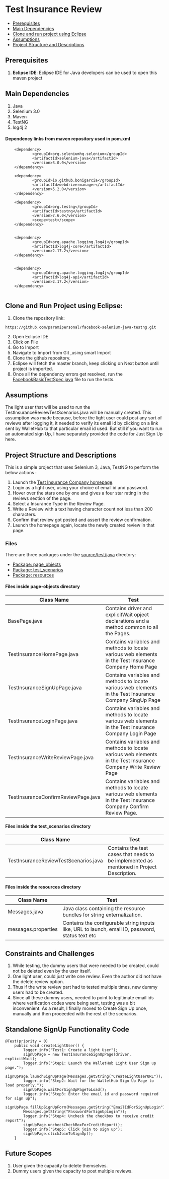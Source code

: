 # Test Insurance Review


* [Prerequisites](#prerequisites)
* [Main Dependencies](#main-dependencies)
* [Clone and run project using Eclipse](#clone-and-run-project-using-eclipse)
* [Assumptions](#assumptions)
* [Project Structure and Descriptions](#project-structure-and-descriptions)

## Prerequisites
1. **Eclipse IDE**: Eclipse IDE for Java developers can be used to open this maven project 

## Main Dependencies
1. Java
2. Selenium 3.0
3. Maven
4. TestNG
5. log4j 2


#### Dependency links from maven repository used in pom.xml
```
	<dependency>
    		<groupId>org.seleniumhq.selenium</groupId>
    		<artifactId>selenium-java</artifactId>
    		<version>3.0.0</version>
	</dependency>
```

```
	<dependency>
    		<groupId>io.github.bonigarcia</groupId>
    		<artifactId>webdrivermanager</artifactId>
    		<version>5.2.0</version>
	</dependency>
```
```
	<dependency>
    		<groupId>org.testng</groupId>
    		<artifactId>testng</artifactId>
    		<version>7.6.0</version>
    		<scope>test</scope>
	</dependency>
	
```
```
	<dependency>
    		<groupId>org.apache.logging.log4j</groupId>
    		<artifactId>log4j-core</artifactId>
    		<version>2.17.2</version>
	</dependency>
	
```
```
	<dependency>
    		<groupId>org.apache.logging.log4j</groupId>
    		<artifactId>log4j-api</artifactId>
    		<version>2.17.2</version>
	</dependency>
	
```

## Clone and Run Project using Eclipse:
1. Clone the repository link:
```
https://github.com/paramipersonal/facebook-selenium-java-testng.git
```
2. Open Eclipse IDE
3. Click on File
4. Go to Import
5. Navigate to Import from Git ,using smart Import
6. Clone the github repository.
7. Eclipse will fetch the master branch, keep clicking on Next button until project is imported.
8. Once all the dependency errors get resolved, run the [FacebookBasicTestSpec.java](https://github.com/paramipersonal/facebook-selenium-java-testng/blob/master/src/test/java/test_scenarios/FacebookBasicTestSpec.java) file to run the tests.

## Assumptions
The light user that will be used to run the TestInsuranceReviewTestScenarios.java will be manually created. 
This assumption was made because, before the light user could post any sort of reviews after logging it, it needed to verify its email id by clicking on a link sent by WalletHub to that particular email id used. But still if you want to run an automated sign Up, 
I have separately provided the code for Just Sign Up here. 

## Project Structure and Descriptions
This is a simple project that uses Selenium 3, Java, TestNG to perform the below actions : 
1. Launch the [Test Insurance Company homepage](https://wallethub.com/profile/13732055i).
2. Login as a light user,  using your choice of email id and password.
3. Hover over the stars one by one and  gives a four star rating in the reviews section of the page.
4. Select a Insurance Type in the Review Page.
5. Write a Review with a text having character count not less than 200 characters.
6. Confirm that review got posted and assert the review confirmation.
7. Launch the homepage again, locate the newly created review in that page. 

### Files
There are three packages under the [source/test/java](https://github.com/paramipersonal/facebook-selenium-java-testng/tree/master/src/test/java) directory:
* [Package: page_objects](#files-inside-page-objects-directory)
* [Package: test_scenarios](#files-inside-the-test_scenarios-directory)
* [Package: resources](#files-inside-the-resources-directory)


#### Files inside **page-objects** directory
| Class Name            | Test                                                                                                                                     |
|-----------------------|------------------------------------------------------------------------------------------------------------------------------------------|
| BasePage.java        | Contains driver and explicitWait opject declarations and a method common to all the Pages.|        
| TestInsuranceHomePage.java | Contains variables and methods to locate various web elements in the Test Insurance Company Home Page                                                    
| TestInsuranceSignUpPage.java | Contains variables and methods to locate various web elements in the Test Insurance Company SingUp Page                                                    
| TestInsuranceLoginPage.java | Contains variables and methods to locate various web elements in the Test Insurance Company Login Page                                                    
| TestInsuranceWriteReviewPage.java | Contains variables and methods to locate various web elements in the Test Insurance Company Write Review Page                                                    
| TestInsuranceConfirmReviewPage.java        | Contains variables and methods to locate various web elements in the Test Insurance Company Confirm Review Page.   

#### Files inside the **test_scenarios** directory
| Class Name            | Test                                                                                                                                     |
|-----------------------|------------------------------------------------------------------------------------------------------------------------------------------|
| TestInsuranceReviewTestScenarios.java        | Contains the test cases that needs to be implemented as mentioned in Project Description.|           

#### Files inside the **resources** directory
| Class Name            | Test                                                                                                                                     |
|-----------------------|------------------------------------------------------------------------------------------------------------------------------------------|
| Messages.java        | Java class containing the resource bundles for string externalization.|           
| messages.properties | Contains the configurable string inputs like, URL to launch, email ID, password, status text etc                                      

## Constraints and Challenges
1. While testing, the dummy users that were needed to be created, could not be deleted even by the user itself.
2. One light user, could just write one review. Even the author did not have the delete review option.
3. Thus if the write review part had to tested multiple times, new dummy users had to be created. 
4. Since all these dummy users, needed to point to legitimate email ids where  verification codes were being sent, testing was a bit inconvenient. As a result, I finally moved to Create Sign Up once, manually and then proceeded with the rest of the scenarios.

## Standalone SignUp Functionality Code
```
@Test(priority = 0)
	public void createLightUser() {
		logger.info("Test1: Create a light User");
		signUpPage = new TestInsuranceSignUpPage(driver, explicitWait);
		logger.info("Step1: Launch the WalletHub Light User Sign up page.");
		signUpPage.launchSignUpPage(Messages.getString("CreateLightUserURL"));
		logger.info("Step2: Wait for the WalletHub Sign Up Page to load properly.");
		signUpPage.waitForSignUpPageToLoad();
		logger.info("Step3: Enter the email id and password required for sign up");
		signUpPage.fillUpSignUpForm(Messages.getString("EmailIdForSignUpLogin"),
		Messages.getString("PasswordForSignUpLogin"));
		logger.info("Step4: Uncheck the checkbox to receive credit report");
		signUpPage.uncheckCheckBoxForCreditReport();
		logger.info("Step5: Click join to sign up");
		signUpPage.clickJoinToSignUp();
	}
```
## Future Scopes
1. User given the capacity to delete themselves.
2. Dummy users given the capacity to post multiple reviews.


